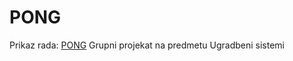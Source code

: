 # PONG
Prikaz rada: [PONG](https://www.youtube.com/watch?v=ng7bP1z_uCk) 
Grupni projekat na predmetu Ugradbeni sistemi
